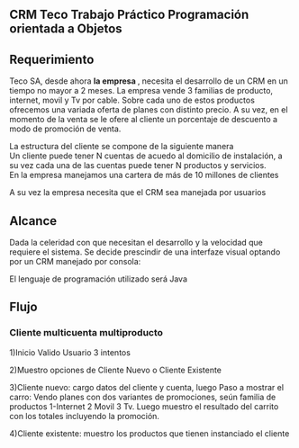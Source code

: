 ## CRM Teco Trabajo Práctico Programación orientada a Objetos
<h2>Requerimiento</h2>

<p>Teco SA, desde ahora <b>la empresa </b>, necesita el desarrollo de un CRM en un tiempo no mayor a 2 meses.
La empresa vende 3 familias de producto, internet, movil y Tv por cable. 
Sobre cada uno de estos productos ofrecemos una variada oferta de planes con distinto precio. A su vez, en el momento de la venta se le ofere al cliente un porcentaje de descuento a modo de promoción de venta.</p>
<p>La estructura del cliente se compone de la siguiente manera <br> Un cliente puede tener N cuentas de acuedo al domicilio de instalación, a su vez cada una de las cuentas puede tener N productos y servicios. <br>En la empresa manejamos una cartera de más de 10 millones de clientes</p>
<p>A su vez la empresa necesita que el CRM sea manejada por usuarios</p>
<h2>Alcance</h2>
<p>Dada la celeridad con que necesitan el desarrollo y la velocidad que requiere el sistema. Se decide prescindir de una interfaze visual optando por un CRM manejado por consola: </p>
<p>El lenguaje de programación utilizado será Java</p>
<h2>Flujo</h2>
<h3>Cliente multicuenta multiproducto</h3>
<p>1)Inicio Valido Usuario 3 intentos </p>
<p>2)Muestro opciones de Cliente Nuevo o Cliente Existente </p>
<p>3)Cliente nuevo: cargo datos del cliente y cuenta, luego Paso a mostrar el carro: Vendo planes con dos variantes de promociones, seún familia de productos 1-Internet 2 Movil 3 Tv. Luego muestro el resultado del carrito con los totales incluyendo la promoción.</p>
<p>4)Cliente existente: muestro los productos que tienen instanciado el cliente</p>